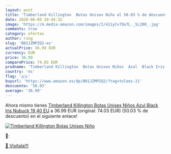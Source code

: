 ```yaml
---
layout: post
title: 'Timberland Killington  Botas Unisex Niño al 50.03 % de descuento'
date: 2020-06-05 19:44:32
image: 'https://m.media-amazon.com/images/I/411yCv7Oo7L._SL200_.jpg'
comments: true
category: ofertas
author: ring
slug: 'B01JZMPZQ2-es'
actualPrice: 36.99 EUR
currency: EUR
price: 36.99
comparePrice: 74.03 EUR
prodname: 'Timberland Killington  Botas Unisex Niños  Azul  Black Iris Nubuck 19   40 EU'
country: 'es'
flag: '🇪🇸'
buyurl: 'https://www.amazon.es/dp/B01JZMPZQ2/?tag=tolees-21'
descuento: '50.03'
average: '36.99'
---
```


Ahora mismo tienes [Timberland Killington  Botas Unisex Niños  Azul  Black Iris Nubuck 19   40 EU](https://www.amazon.es/dp/B01JZMPZQ2/?tag=tolees-21) a 36.99 EUR (original: 74.03 EUR) (50.03 %  de descuento) en el siguiente enlace!

[![Timberland Killington  Botas Unisex Niño](https://m.media-amazon.com/images/I/411yCv7Oo7L._SL200_.jpg)](https://www.amazon.es/dp/B01JZMPZQ2/?tag=tolees-21)

🔎:


[🛒 Visítala!!!](https://www.amazon.es/dp/B01JZMPZQ2/?tag=tolees-21)
